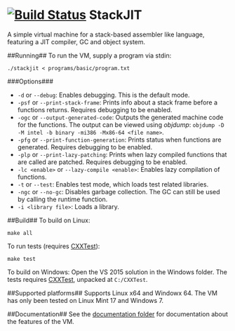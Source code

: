[![Build Status](https://travis-ci.org/svenslaggare/StackJIT.svg?branch=master)](https://travis-ci.org/svenslaggare/StackJIT)
StackJIT
========
A simple virtual machine for a stack-based assembler like language, featuring a JIT compiler, GC and object system.

##Running##
To run the VM, supply a program via stdin:
```
./stackjit < programs/basic/program.txt
```

###Options###
* `-d` or `--debug`: Enables debugging. This is the default mode.
* `-psf` or `--print-stack-frame`: Prints info about a stack frame before a functions returns. Requires debugging to be enabled.
* `-ogc` or `--output-generated-code`: Outputs the generated machine code for the functions. The output can be viewed using _objdump_: `objdump -D -M intel -b binary -mi386 -Mx86-64 <file name>`.
* `-pfg` or `--print-function-generation`: Prints status when functions are generated. Requires debugging to be enabled.
* `-plp` or `--print-lazy-patching`: Prints when lazy compiled functions that are called are patched. Requires debugging to be enabled.
* `-lc <enable>` or `--lazy-compile <enable>`: Enables lazy compilation of functions.
* `-t` or `--test`: Enables test mode, which loads test related libraries.
* `-ngc` or `--no-gc`: Disables garbage collection. The GC can still be used by calling the runtime function.
* `-i <library file>`: Loads a library.

##Build##
To build on Linux:
```
make all
```
To run tests (requires [CXXTest](http://cxxtest.com/)):
```
make test
```

To build on Windows:
Open the VS 2015 solution in the Windows folder.
The tests requires [CXXTest](http://cxxtest.com/), unpacked at `C:/CXXTest`.

##Supported platforms##
Supports Linux x64 and Windowx 64. The VM has only been tested on Linux Mint 17 and Windows 7.

##Documentation##
See the [documentation folder](https://github.com/svenslaggare/StackJIT/tree/master/documentation) for documentation about the features of the VM.
